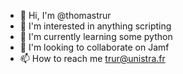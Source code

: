 
- 👋 Hi, I'm @thomastrur
- 👀 I'm interested in anything scripting
- 🌱 I'm currently learning some python
- 💞️ I'm looking to collaborate on Jamf
- 📫 How to reach me trur@unistra.fr

<!---
thomastrur/thomastrur is a ✨ special ✨ repository because its `README.md` (this file) appears on your GitHub profile.
You can click the Preview link to take a look at your changes.
--->
